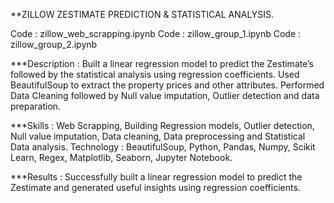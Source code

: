 **ZILLOW ZESTIMATE PREDICTION & STATISTICAL ANALYSIS.

Code : zillow_web_scrapping.ipynb
Code : zillow_group_1.ipynb
Code : zillow_group_2.ipynb

***Description : Built a linear regression model to predict the Zestimate’s followed by the statistical analysis using regression coefficients. Used BeautifulSoup to extract the property prices and other attributes. Performed Data Cleaning followed by Null value imputation, Outlier detection and data preparation.

***Skills : Web Scrapping, Building Regression models, Outlier detection, Null value imputation, Data cleaning, Data preprocessing and Statistical Data analysis.
Technology : BeautifulSoup, Python, Pandas, Numpy, Scikit Learn, Regex, Matplotlib, Seaborn, Jupyter Notebook.

***Results : Successfully built a linear regression model to predict the Zestimate and generated useful insights using regression coefficients.
